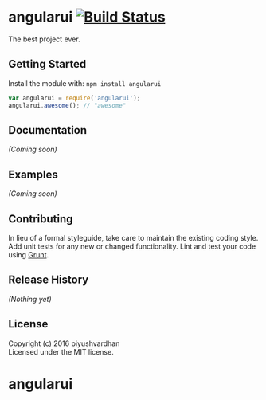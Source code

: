 # angularui [![Build Status](https://secure.travis-ci.org/piyushvardhan/angularui.png?branch=master)](http://travis-ci.org/piyushvardhan/angularui)

The best project ever.

## Getting Started
Install the module with: `npm install angularui`

```javascript
var angularui = require('angularui');
angularui.awesome(); // "awesome"
```

## Documentation
_(Coming soon)_

## Examples
_(Coming soon)_

## Contributing
In lieu of a formal styleguide, take care to maintain the existing coding style. Add unit tests for any new or changed functionality. Lint and test your code using [Grunt](http://gruntjs.com/).

## Release History
_(Nothing yet)_

## License
Copyright (c) 2016 piyushvardhan  
Licensed under the MIT license.
# angularui
